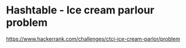 # Hashtable - Ice cream parlour problem

https://www.hackerrank.com/challenges/ctci-ice-cream-parlor/problem
